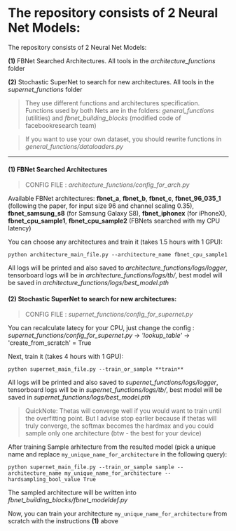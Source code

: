 # **The repository consists of 2 Neural Net Models:**

The repository consists of 2 Neural Net Models:

**(1)** FBNet Searched Architectures. All tools in the *architecture_functions* folder

**(2)** Stochastic SuperNet to search for new architectures. All tools in the *supernet_functions* folder

> They use different functions and architectures specification. Functions used by both Nets are in the folders: *general_functions* (utilities) and *fbnet_building_blocks* (modified code of facebookresearch team)

> If you want to use your own dataset, you should rewrite functions in *general_functions/dataloaders.py*

-----

#### (1) FBNet Searched Architectures

> CONFIG FILE : *architecture_functions/config_for_arch.py*

Available FBNet architectures: **fbnet_a**, **fbnet_b**, **fbnet_c**, **fbnet_96_035_1** (following the paper, for input size 96 and channel scaling 0.35), **fbnet_samsung_s8** (for Samsung Galaxy S8), **fbnet_iphonex** (for iPhoneX), **fbnet_cpu_sample1**, **fbnet_cpu_sample2** (FBNets searched with my CPU latency)

You can choose any architectures and train it (takes 1.5 hours with 1 GPU):

`python architecture_main_file.py --architecture_name fbnet_cpu_sample1`

All logs will be printed and also saved to *architecture_functions/logs/logger*, tensorboard logs will be in *architecture_functions/logs/tb/*, best model will be saved in *architecture_functions/logs/best_model.pth*

#### (2) Stochastic SuperNet to search for new architectures:

> CONFIG FILE : *supernet_functions/config_for_supernet.py*

You can recalculate latecy for your CPU, just change the config : *supernet_functions/config_for_supernet.py* -> *'lookup_table'* -> 'create_from_scratch' = True

Next, train it (takes 4 hours with 1 GPU):

`python supernet_main_file.py --train_or_sample **train**`

All logs will be printed and also saved to *supernet_functions/logs/logger*, tensorboard logs will be in *supernet_functions/logs/tb/*, best model will be saved in *supernet_functions/logs/best_model.pth*

> QuickNote: Thetas will converge well if you would want to train until the overfitting point. But I advise stop earlier because if thetas will truly converge, the softmax becomes the hardmax and you could sample only one architecture (btw - the best for your device)

After training Sample arhitecture from the resulted model (pick a unique name and replace `my_unique_name_for_architecture` in the following query):

`python supernet_main_file.py --train_or_sample sample --architecture_name my_unique_name_for_architecture --hardsampling_bool_value True`

The sampled architecture will be written into *fbnet_building_blocks/fbnet_modeldef.py*

Now, you can train your architecture `my_unique_name_for_architecture` from scratch with the instructions **(1)** above